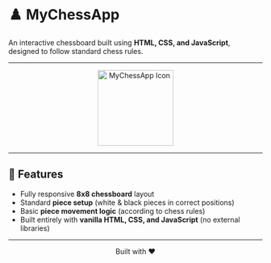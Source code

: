 # ♟️ MyChessApp

An interactive chessboard built using **HTML, CSS, and JavaScript**, designed to follow standard chess rules.  

---

<p align="center">
  <img src="https://github.com/user-attachments/assets/20797c69-f129-4a5d-8a53-1a616a751c2a" alt="MyChessApp Icon" width="150"/>
</p>

---

## 🚀 Features
- Fully responsive **8x8 chessboard** layout  
- Standard **piece setup** (white & black pieces in correct positions)  
- Basic **piece movement logic** (according to chess rules)  
- Built entirely with **vanilla HTML, CSS, and JavaScript** (no external libraries)  

---

<p align="center">
  Built with ❤️
</p>
